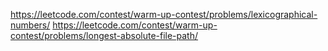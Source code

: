https://leetcode.com/contest/warm-up-contest/problems/lexicographical-numbers/
https://leetcode.com/contest/warm-up-contest/problems/longest-absolute-file-path/

